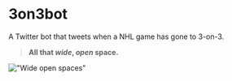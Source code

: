 # 3on3bot
A Twitter bot that tweets when a NHL game has gone to 3-on-3.

>**All that *wide*, *open* space.**

!["Wide open spaces"](https://s3-us-west-2.amazonaws.com/3on3bot/images/johnnycupcakes.png)
